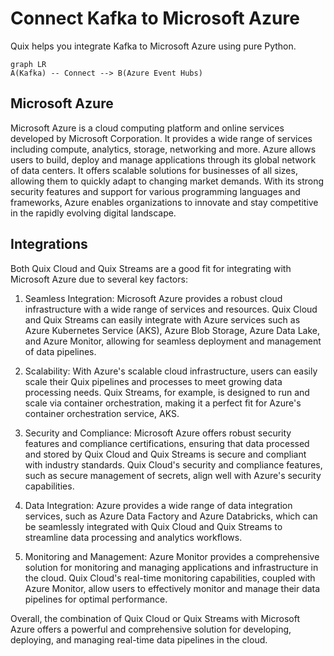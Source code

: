 # Connect Kafka to Microsoft Azure

Quix helps you integrate Kafka to Microsoft Azure using pure Python.

```mermaid
graph LR
A(Kafka) -- Connect --> B(Azure Event Hubs)
```

## Microsoft Azure

Microsoft Azure is a cloud computing platform and online services developed by Microsoft Corporation. It provides a wide range of services including compute, analytics, storage, networking and more. Azure allows users to build, deploy and manage applications through its global network of data centers. It offers scalable solutions for businesses of all sizes, allowing them to quickly adapt to changing market demands. With its strong security features and support for various programming languages and frameworks, Azure enables organizations to innovate and stay competitive in the rapidly evolving digital landscape.

## Integrations

Both Quix Cloud and Quix Streams are a good fit for integrating with Microsoft Azure due to several key factors:

1. Seamless Integration: Microsoft Azure provides a robust cloud infrastructure with a wide range of services and resources. Quix Cloud and Quix Streams can easily integrate with Azure services such as Azure Kubernetes Service (AKS), Azure Blob Storage, Azure Data Lake, and Azure Monitor, allowing for seamless deployment and management of data pipelines.

2. Scalability: With Azure's scalable cloud infrastructure, users can easily scale their Quix pipelines and processes to meet growing data processing needs. Quix Streams, for example, is designed to run and scale via container orchestration, making it a perfect fit for Azure's container orchestration service, AKS.

3. Security and Compliance: Microsoft Azure offers robust security features and compliance certifications, ensuring that data processed and stored by Quix Cloud and Quix Streams is secure and compliant with industry standards. Quix Cloud's security and compliance features, such as secure management of secrets, align well with Azure's security capabilities.

4. Data Integration: Azure provides a wide range of data integration services, such as Azure Data Factory and Azure Databricks, which can be seamlessly integrated with Quix Cloud and Quix Streams to streamline data processing and analytics workflows.

5. Monitoring and Management: Azure Monitor provides a comprehensive solution for monitoring and managing applications and infrastructure in the cloud. Quix Cloud's real-time monitoring capabilities, coupled with Azure Monitor, allow users to effectively monitor and manage their data pipelines for optimal performance.

Overall, the combination of Quix Cloud or Quix Streams with Microsoft Azure offers a powerful and comprehensive solution for developing, deploying, and managing real-time data pipelines in the cloud.

